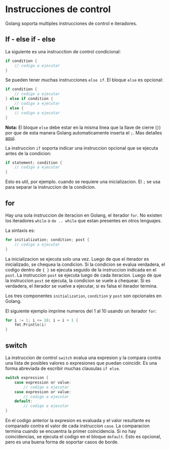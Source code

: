 # Instrucciones de control

Golang soporta multiples instrucciones de control e iteradores.

## If - else if - else

La siguiente es una instrucction de control condicional:

```go
if condition {
    // codigo a ejecutar
}
```

Se pueden tener muchas instrucciones `else if`. El bloque `else` es opcional:

```go
if condition {
    // codigo a ejecutar
} else if condition {
    // codigo a ejecutar
} else {
    // codigo a ejecutar
}
```

**Nota:** El bloque `else` debe estar en la misma linea que la llave de cierre (`}`) por que de esta manera Golang automaticamente inserta el `;`. Mas detalles [aqui](https://golang.org/ref/spec#Semicolons).

La instruccion `if` soporta indicar una instruccion opcional que se ejecuta antes de la condicion:

```go
if statement; condition {
    // codigo a ejecutar
}
```

Esto es util, por ejemplo. cuando se requiere una inicializacion. El `;` se usa para separar la instruccion de la condicion.

## for

Hay una sola instruccion de iteracion en Golang, el iterador `for`. No existen los iteradores `while` o `do .. while` que estan presentes en otros lenguajes.

La sintaxis es:

```go
for initialization; condition; post {
    // codigo a ejecutar
}
```

La inicializacion se ejecuta solo una vez. Luego de que el iterador es inicializado, se chequea la condicion. Si la condicion se evalua verdadera, el codigo dentro de `{ }` se ejecuta seguido de la instruccion indicada en el `post`. La instruccion `post` se ejecuta luego de cada iteracion. Luego de que la instruccion `post` se ejecuta, la condicion se vuele a chequear. Si es verdadera, el iterador se vuelve a ejecutar, si es falsa el iterador termina.

Los tres componentes `initialization`, `condition` y `post` son opcionales en Golang.

El siguiente ejemplo imprime numeros del 1 al 10 usando un iterador `for`:

```go
for i := 1; i <= 10; i = i + 1 {
    fmt.Println(i)
}
```

## switch

La instruccion de control `switch` evalua una expresion y la compara contra una lista de posibles valores o expresiones que puedan coincidir. Es una forma abreviada de escribir muchas clausulas `if else`.

```go
switch expression {
    case expression or value:
        // codigo a ejecutar
    case expression or value:
        // codigo a ejecutar
    default:
        // codigo a ejecutar
}
```

En el codigo anterior la expresion es evaluada y el valor resultante es comparado contra el valor de cada instruccion `case`. La comparacion termina cuando se encuentra la primer coincidencia. Si no hay coincidencias, se ejecuta el codigo en el bloque `default`. Esto es opcional, pero es una buena forma de soportar casos de borde.